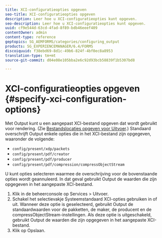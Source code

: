 ```yaml
---
title: XCI-configuratieopties opgeven
seo-title: XCI-configuratieopties opgeven
description: Leer hoe u XCI-configuratieopties kunt opgeven.
seo-description: Leer hoe u XCI-configuratieopties kunt opgeven.
uuid: cf9e544d-63cd-4fad-8f89-bdb46eeef409
contentOwner: admin
content-type: reference
geptopics: SG_AEMFORMS/categories/configuring_output
products: SG_EXPERIENCEMANAGER/6.4/FORMS
discoiquuid: f38ebd69-8d1c-49b6-824f-4bf0ec8a8953
translation-type: tm+mt
source-git-commit: d04e08e105bba2e6c92d93bcb58839f1b5307bd8

---
```



# XCI-configuratieopties opgeven {#specify-xci-configuration-options}

Met Output kunt u een aangepast XCI-bestand opgeven dat wordt gebruikt voor rendering. (Zie [Bestandslocaties opgeven voor Uitvoer](/help/forms/using/admin-help/specify-file-locations-output.md#specify-file-locations-for-output).) Standaard overschrijft Output enkele opties die in het XCI-bestand zijn opgegeven, waaronder de volgende:

* `config/present/xdp/packets`
* `config/present/pdf/creator`
* `config/present/pdf/producer`
* `config/present/pdf/compression/compressObjectStream`

U kunt opties selecteren waarmee de overschrijving voor de bovenstaande opties wordt geannuleerd. In dat geval gebruikt Output de waarden die zijn opgegeven in het aangepaste XCI-bestand.

1. Klik in de beheerconsole op Services > Uitvoer.
1. Schakel het selectievakje Systeemstandaard XCI-opties gebruiken in of uit. Wanneer deze optie is geselecteerd, gebruikt Output de standaardwaarden voor de pakketten, de maker, de producent en de compressObjectStream-instellingen. Als deze optie is uitgeschakeld, gebruikt Output de waarden die zijn opgegeven in het aangepaste XCI-bestand.
1. Klik op Opslaan.

